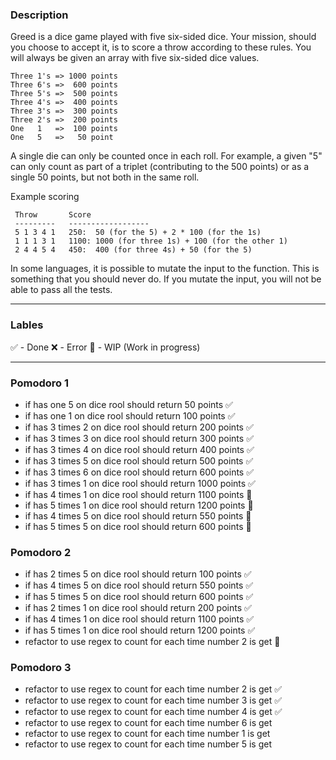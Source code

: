 ### Description
Greed is a dice game played with five six-sided dice. Your mission, should you choose to accept it, is to score a throw according to these rules. You will always be given an array with five six-sided dice values.

```
Three 1's => 1000 points
Three 6's =>  600 points
Three 5's =>  500 points
Three 4's =>  400 points
Three 3's =>  300 points
Three 2's =>  200 points
One   1   =>  100 points
One   5   =>   50 point
```

A single die can only be counted once in each roll. For example, a given "5" can only count as part of a triplet (contributing to the 500 points) or as a single 50 points, but not both in the same roll.

Example scoring

```
 Throw       Score
 ---------   ------------------
 5 1 3 4 1   250:  50 (for the 5) + 2 * 100 (for the 1s)
 1 1 1 3 1   1100: 1000 (for three 1s) + 100 (for the other 1)
 2 4 4 5 4   450:  400 (for three 4s) + 50 (for the 5)
```

In some languages, it is possible to mutate the input to the function. This is something that you should never do. If you mutate the input, you will not be able to pass all the tests.

---

### Lables
✅ - Done
❌ - Error
🚧 - WIP (Work in progress)

---

### Pomodoro 1
- if has one 5 on dice rool should return 50 points ✅
- if has one 1 on dice rool should return 100 points ✅
- if has 3 times 2 on dice rool should return 200 points ✅
- if has 3 times 3 on dice rool should return 300 points ✅
- if has 3 times 4 on dice rool should return 400 points ✅
- if has 3 times 5 on dice rool should return 500 points ✅
- if has 3 times 6 on dice rool should return 600 points ✅
- if has 3 times 1 on dice rool should return 1000 points ✅
- if has 4 times 1 on dice rool should return 1100 points 🚧
- if has 5 times 1 on dice rool should return 1200 points 🚧
- if has 4 times 5 on dice rool should return 550 points 🚧
- if has 5 times 5 on dice rool should return 600 points 🚧

### Pomodoro 2
- if has 2 times 5 on dice rool should return 100 points ✅
- if has 4 times 5 on dice rool should return 550 points ✅
- if has 5 times 5 on dice rool should return 600 points ✅
- if has 2 times 1 on dice rool should return 200 points ✅
- if has 4 times 1 on dice rool should return 1100 points ✅
- if has 5 times 1 on dice rool should return 1200 points ✅
- refactor to use regex to count for each time number 2 is get 🚧

### Pomodoro 3
- refactor to use regex to count for each time number 2 is get ✅
- refactor to use regex to count for each time number 3 is get ✅
- refactor to use regex to count for each time number 4 is get ✅
- refactor to use regex to count for each time number 6 is get
- refactor to use regex to count for each time number 1 is get
- refactor to use regex to count for each time number 5 is get
